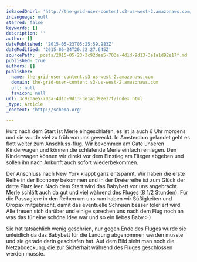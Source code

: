 ```yaml
---
isBasedOnUrl: 'http://the-grid-user-content.s3-us-west-2.amazonaws.com/0c57266d-417c-4b69-a98d-531f45272346.jpg'
inLanguage: null
starred: false
keywords: []
description: ''
author: []
datePublished: '2015-05-23T05:25:59.983Z'
dateModified: '2015-06-24T20:32:27.645Z'
sourcePath: _posts/2015-05-23-3c92dae5-703a-4d1d-9d13-3e1a1d92e17f.md
published: true
authors: []
publisher:
  name: the-grid-user-content.s3-us-west-2.amazonaws.com
  domain: the-grid-user-content.s3-us-west-2.amazonaws.com
  url: null
  favicon: null
url: 3c92dae5-703a-4d1d-9d13-3e1a1d92e17f/index.html
_type: Article
_context: 'http://schema.org'

---
```

Kurz
nach dem Start ist Merle eingeschlafen, es ist ja auch 6 Uhr morgens
und sie wurde viel zu früh von uns geweckt. In Amsterdam gelandet
geht es flott weiter zum Anschluss-flug. Wir bekommen am Gate unseren
Kinderwagen und können die schlafende Merle einfach reinlegen. Den
Kinderwagen können wir direkt vor dem Einstieg am Flieger abgeben
und sollen ihn nach Ankunft auch sofort wiederbekommen. 

Der
Anschluss nach New York klappt ganz entspannt. Wir haben die erste
Reihe in der Economy bekommen und in der Dreierreihe ist zum Glück
der dritte Platz leer. Nach dem Start wird das Babybett vor uns
angebracht. Merle schläft auch da gut und viel während des Fluges
(8 1/2 Stunden). Für die Passagiere in den Reihen um uns rum haben
wir Süßigkeiten und Oropax mitgebracht, damit das eventuelle
Schreien besser toleriert wird. Alle freuen sich darüber und einige
sprechen uns nach dem Flug noch an was das für eine schöne Idee war
und so ein liebes Baby :-)

Sie
hat tatsächlich wenig geschrien, nur gegen Ende des Fluges wurde sie
unleidlich da das Babybett für die Landung abgenommen werden musste
und sie gerade darin geschlafen hat. Auf dem Bild sieht man noch die
Netzabdeckung, die zur Sicherhait während des Fluges geschlossen
werden musste.